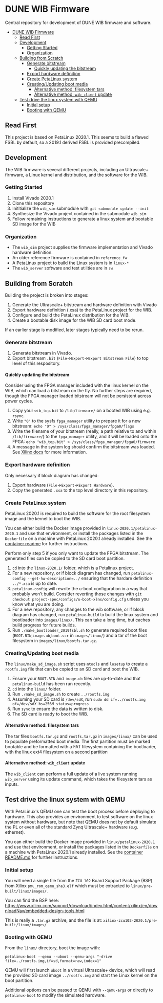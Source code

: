 # DUNE WIB Firmware

Central repository for development of DUNE WIB firmware and software.

- [DUNE WIB Firmware](#dune-wib-firmware)
  * [Read First](#read-first)
  * [Development](#development)
    + [Getting Started](#getting-started)
    + [Organization](#organization)
  * [Building from Scratch](#building-from-scratch)
    + [Generate bitstream](#generate-bitstream)
      - [Quickly updating the bitstream](#quickly-updating-the-bitstream)
    + [Export hardware definition](#export-hardware-definition)
    + [Create PetaLinux system](#create-petalinux-system)
    + [Creating/Updating boot media](#creating-updating-boot-media)
      - [Alternative method: filesystem tars](#alternative-method--filesystem-tars)
      - [Alternative method: `wib_client` update](#alternative-method---wib-client--update)
  * [Test drive the linux system with QEMU](#test-drive-the-linux-system-with-qemu)
    + [Initial setup](#initial-setup)
    + [Booting with QEMU](#booting-with-qemu)

## Read First

This project is based on PetaLinux 2020.1. 
This seems to build a flawed FSBL by default, so a 2019.1 derived FSBL is provided precompiled.

## Development

The WIB firmware is several different projects, including an Ultrascale+ 
firmware, a Linux kernel and distribution, and the software for the WIB.

### Getting Started

1. Install Vivado 2020.1
2. Clone this repository
3. Inititialize the `wib_sim` submodule with `git submodule update --init`
4. Synthesize the Vivado project contained in the submodule `wib_sim`
5. Follow remaining instructions to generate a linux system and bootable SD image for the WIB

### Organization

* The `wib_sim` project supplies the firmware implementation and Vivado hardware definition.
* An older reference firmware is contained in `reference_fw`
* A PetaLinux project to build the Linux system is in `linux-*`
* The `wib_server` software and test utilities are in `sw`

## Building from Scratch

Building the project is broken into stages:

1. Generate the Ultrascale+ bitstream and hardware definition with Vivado
2. Export hardware definition (.xsa) to the PetaLinux project for the WIB.
3. Configure and build the PetaLinux distribution for the WIB.
4. Create a bootable disk image for the WIB SD card boot mode.

If an earlier stage is modified, later stages typically need to be rerun.

### Generate bitstream

1. Generate bitstream in Vivado.
2. Export bitstream `.bit` (`File`->`Export`->`Export Bitstream File`) to top level of this respository.

#### Quickly updating the bitstream

Consider using the FPGA manager included with the linux kernel on the WIB, which can load a bitstream on the fly.
No further steps are required, though the FPGA manager loaded bitstream will not be persistent across power cycles.

1. Copy your `wib_top.bit` to `/lib/firmware/` on a booted WIB using e.g. `rsync`.
2. Write `"0"` to the sysfs `fpga_manager` utility to prepare it for a new bitstream: `echo "0" > /sys/class/fpga_manager/fpga0/flags`
3. Write the filename of your bitstream (really, a path relative to and within `/lib/firmware/`) to the `fpga_manager` utility, and it will be loaded onto the FPGA: `echo "wib_top.bit" > /sys/class/fpga_manager/fpga0/firmware`
4. A message in the system log should confirm the bitstream was loaded. See [Xilinx docs](https://xilinx-wiki.atlassian.net/wiki/spaces/A/pages/18841645/Solution+Zynq+PL+Programming+With+FPGA+Manager#SolutionZynqPLProgrammingWithFPGAManager-Usingsysfsinterface) for more information.

### Export hardware definition

Only necessary if block diagram has changed:

1. Export hardware (`File`->`Export`->`Export Hardware`).
2. Copy the generated `.xsa` to the top level directory in this repository.

### Create PetaLinux system

PetaLinux 2020.1 is required to build the software for the root filesystem 
image and the kernel to boot the WIB. 

You can either build the Docker image provided in `linux-2020.1/petalinux-2020.1` and 
use that environment, or install the packages listed in the `Dockerfile` on a 
machine with PetaLinux 2020.1 already installed. See the 
[container readme](linux/petalinux-2020.1/README.md) for further instructions.

Perform only step 5 if you only want to update the FPGA bitstream. The generated
files can be copied to the SD card boot partition.

1. `cd` into the `linux-2020.1/` folder, which is a Petalinux project.
2. For a new repository, or if block diagram has changed, run `petalinux-config --get-hw-description=../` ensuring that the hardare definition `../*.xsa` is up to date.
3. `petalinux-config` will rewrite the u-boot configuration in a way that probably won't build. Consider reverting those changes with `git checkout project-spec/configs/u-boot-xlnx/config.cfg` unless you know what you are doing. 
4. For a new repository, any changes to the wib software, or if block diagram has changed, run `petalinux-build` to build the linux system and bootloader into `images/linux/`. This can take a long time, but caches build progress for future builds.
5. Run `./make_bootloader_2019fsbl.sh` to generate required boot files (`BOOT.BIN`,`image.ub`,`boot.scr` in `images/linux/`) and a tar of the boot filesystem in `images/linux/bootfs.tar.gz`.

### Creating/Updating boot media

The `linux/make_sd_image.sh` script uses `mtools` and `losetup` to create a
`rootfs.img` file that can be copied to an SD card and boot the WIB. 

1. Ensure your `BOOT.BIN` and `image.ub` files are up-to-date and that `petalinux-build` has been run recently.
2. `cd` into the `linux/` folder.
3. Run `./make_sd_image.sh` to create `../rootfs.img`
4. Assuming your SD card is `/dev/sdX`, run `sudo dd if=../rootfs.img of=/dev/sdX bs=256M status=progress`
5. Run `sync` to ensure the data is written to disk.
6. The SD card is ready to boot the WIB.

#### Alternative method: filesystem tars

The tar files `bootfs.tar.gz` and `rootfs.tar.gz` in `images/linux/` can be used to populate preformatted boot media.
The first partition must be marked bootable and be formatted with a FAT filesystem containing the bootloader, with the linux ext4 filesystem on a second partition

#### Alternative method: `wib_client` update

The `wib_client` can perform a full update of a live system running `wib_server` using its update command, which takes the filesystem tars as inputs.

## Test drive the linux system with QEMU

With PetaLinux's QEMU one can test the boot process before deploying to 
hardware. This also provides an environment to test software on the linux system
without hardware, but note that QEMU does not by default simulate the PL or even
all of the standard Zynq Ultrascale+ hardware (e.g. ethernet).

You can either build the Docker image provided in `linux/petalinux-2020.1` and 
use that environment, or install the packages listed in the `Dockerfile` on a 
machine with PetaLinux 2020.1 already installed. See the
[container README.md](linux-2020.1/petalinux-2020.1/README.md) for further instructions.

### Initial setup

You will need a single file from the `ZCU 102` Board Support Package (BSP) 
from Xilinx `pmu_rom_qemu_sha3.elf` which must be extracted to 
`linux/pre-built/linux/images/`.

You can find the BSP here:
https://www.xilinx.com/support/download/index.html/content/xilinx/en/downloadNav/embedded-design-tools.html

This is really a `.tar.gz` archive, and the file is at: `xilinx-zcu102-2020.1/pre-built/linux/images/`

### Booting with QEMU

From the `linux/` directory, boot the image with:

`petalinux-boot --qemu --uboot --qemu-args "-drive file=../rootfs.img,if=sd,format=raw,index=1"`

QEMU will first launch `uboot` in a virtual Ultrascale+ device, which will read 
the provided SD card image `../rootfs.img` and start the Linux kernel on the 
boot partition.

Additional options can be passed to QEMU with `--qemu-args` or directly to
`petalinux-boot` to modify the simulated hardware.
